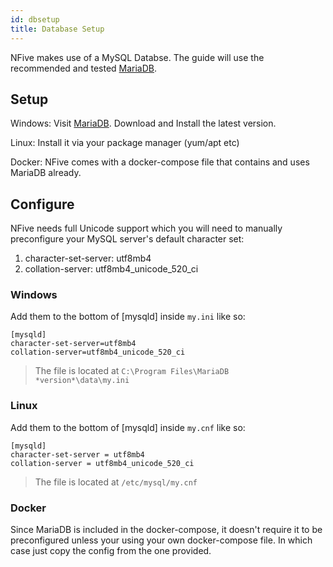 ```yaml
---
id: dbsetup
title: Database Setup
---
```


NFive makes use of a MySQL Databse. The guide will use the recommended and tested [MariaDB](https://mariadb.org/).

## Setup

Windows:
Visit [MariaDB](https://mariadb.org/). Download and Install the latest version.

Linux:
Install it via your package manager (yum/apt etc)

Docker:
NFive comes with a docker-compose file that contains and uses MariaDB already.

## Configure

NFive needs full Unicode support which you will need to manually preconfigure your MySQL server's default character set:
1. character-set-server: utf8mb4
2. collation-server: utf8mb4_unicode_520_ci


### Windows
Add them to the bottom of [mysqld] inside ``my.ini`` like so:
```
[mysqld]
character-set-server=utf8mb4
collation-server=utf8mb4_unicode_520_ci
```
  > The file is located at ``C:\Program Files\MariaDB *version*\data\my.ini``


### Linux
Add them to the bottom of [mysqld] inside ``my.cnf`` like so:
```
[mysqld]
character-set-server = utf8mb4
collation-server = utf8mb4_unicode_520_ci
```
  > The file is located at ``/etc/mysql/my.cnf``


### Docker
Since MariaDB is included in the docker-compose, it doesn't require it to be preconfigured unless your using your own docker-compose file. In which case just copy the config from the one provided.
